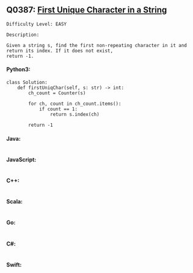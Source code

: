 ## Q0387: [First Unique Character in a String](https://leetcode.com/problems/first-unique-character-in-a-string/)

```
Difficulty Level: EASY
```

```
Description:

Given a string s, find the first non-repeating character in it and return its index. If it does not exist,
return -1.
```

#### Python3:

```
class Solution:
    def firstUniqChar(self, s: str) -> int:
        ch_count = Counter(s)

        for ch, count in ch_count.items():
            if count == 1:
                return s.index(ch)

        return -1
```

#### Java:

```

```

#### JavaScript:

```

```

#### C++:

```

```

#### Scala:

```

```

#### Go:

```

```

#### C#:

```

```

#### Swift:

```

```